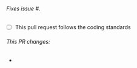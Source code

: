 ###### Fixes issue #.
- [ ] This pull request follows the coding standards

###### This PR changes:
 - 